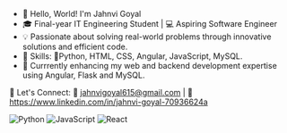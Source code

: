 - 👋 Hello, World! I'm Jahnvi Goyal
- 🎓 Final-year IT Engineering Student | 💻 Aspiring Software Engineer
- 💡 Passionate about solving real-world problems through innovative solutions and efficient code.
- 🔧 Skills: 🐍Python, HTML, CSS, Angular, JavaScript, MySQL.
- 🌱 Currrently enhancing my web and backend development expertise using Angular, Flask and MySQL.



💬 Let's Connect:
📧 jahnvigoyal615@gmail.com | 💼 https://www.linkedin.com/in/jahnvi-goyal-70936624a

![Python](https://img.shields.io/badge/-Python-blue)
![JavaScript](https://img.shields.io/badge/-JavaScript-yellow)
![React](https://img.shields.io/badge/-React-blue)


<!---
Jahnvi615/Jahnvi615 is a ✨ special ✨ repository because its `README.md` (this file) appears on your GitHub profile.
You can click the Preview link to take a look at your changes.
--->
